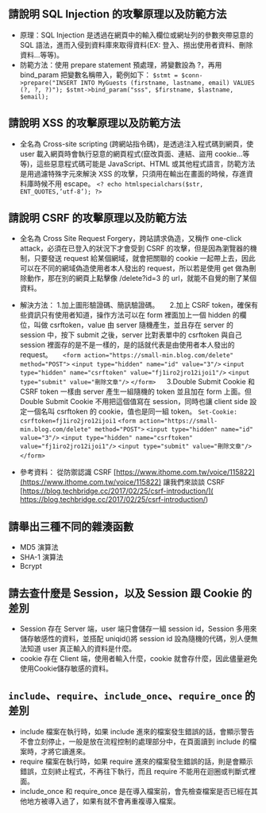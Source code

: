 ## 請說明 SQL Injection 的攻擊原理以及防範方法
- 原理：SQL Injection 是透過在網頁中的輸入欄位或網址列的參數夾帶惡意的 SQL 語法，進而入侵到資料庫來取得資料(EX: 登入、撈出使用者資料、刪除資料...等等)。
- 防範方法：使用 prepare statement 預處理，將變數設為 ?，再用 bind_param 把變數名稱帶入，範例如下：
`
$stmt = $conn->prepare("INSERT INTO MyGuests (firstname, lastname, email) VALUES (?, ?, ?)");
$stmt->bind_param("sss", $firstname, $lastname, $email);
`
## 請說明 XSS 的攻擊原理以及防範方法
- 全名為 Cross-site scripting (跨網站指令碼)，是透過注入程式碼到網頁，使 user 載入網頁時會執行惡意的網頁程式(竄改頁面、連結、盜用 cookie...等等)，這些惡意程式碼可能是 JavaScript、HTML 或其他程式語言，防範方法是用過濾特殊字元來解決 XSS 的攻擊，只須用在輸出在畫面的時候，存進資料庫時候不用 escape。
`<? echo htmlspecialchars($str, ENT_QUOTES,’utf-8’); ?>`


## 請說明 CSRF 的攻擊原理以及防範方法
- 全名為 Cross Site Request Forgery，跨站請求偽造，又稱作 one-click attack，必須在已登入的狀況下才會受到 CSRF 的攻擊，但是因為瀏覽器的機制，只要發送 request 給某個網域，就會把關聯的 cookie 一起帶上去，因此可以在不同的網域偽造使用者本人發出的 request，所以若是使用 get 做為刪除動作，那在別的網頁上點擊像 /delete?id=3 的 url，就能不自覺的刪了某個資料。

- 解決方法：
1.加上圖形驗證碼、簡訊驗證碼。
　
2.加上 CSRF token，確保有些資訊只有使用者知道，操作方法可以在 form 裡面加上一個 hidden 的欄位，叫做 csrftoken，value 由 server 隨機產生，並且存在 server 的 session 中，按下 submit 之後，server 比對表單中的 csrftoken 與自己 session 裡面存的是不是一樣的，是的話就代表是由使用者本人發出的 request。
　
`<form action="https://small-min.blog.com/delete" method="POST">`
`<input type="hidden" name="id" value="3"/>`
`<input type="hidden" name="csrftoken" value="fj1iro2jro12ijoi1"/>`
`<input type="submit" value="刪除文章"/>`
`</form>`
　
3.Double Submit Cookie 和 CSRF token 一樣由 server 產生一組隨機的 token 並且加在 form 上面。但 Double Submit Cookie 不用把這個值寫在 session，同時也讓 client side 設定一個名叫 csrftoken 的 cookie，值也是同一組 token。
`Set-Cookie: csrftoken=fj1iro2jro12ijoi1`
`<form action="https://small-min.blog.com/delete" method="POST">`
`<input type="hidden" name="id" value="3"/>`
`<input type="hidden" name="csrftoken" value="fj1iro2jro12ijoi1"/>`
`<input type="submit" value="刪除文章"/>`
`</form>`
　
- 參考資料：
從防禦認識 CSRF [https://www.ithome.com.tw/voice/115822](https://www.ithome.com.tw/voice/115822)
讓我們來談談 CSRF [https://blog.techbridge.cc/2017/02/25/csrf-introduction/]( https://blog.techbridge.cc/2017/02/25/csrf-introduction/)

## 請舉出三種不同的雜湊函數
- MD5 演算法
- SHA-1 演算法
- Bcrypt


## 請去查什麼是 Session，以及 Session 跟 Cookie 的差別
- Session 存在 Server 端，user 端只會儲存一組 session id，Session 多用來儲存敏感性的資料，並搭配 uniqid()將 session id 設為隨機的代碼，別人便無法知道 user 真正輸入的資料是什麼。
- cookie 存在 Client 端，使用者輸入什麼，cookie 就會存什麼，因此儘量避免使用Cookie儲存敏感的資料。

## `include`、`require`、`include_once`、`require_once` 的差別
- include 檔案在執行時，如果 include 進來的檔案發生錯誤的話，會顯示警告不會立刻停止，一般是放在流程控制的處理部分中，在頁面讀到 include 的檔案時，才將它讀進來。
- require 檔案在執行時，如果 require 進來的檔案發生錯誤的話，則是會顯示錯誤，立刻終止程式，不再往下執行，而且 require 不能用在迴圈或判斷式裡面。
- include_once 和 require_once 是在導入檔案前，會先檢查檔案是否已經在其他地方被導入過了，如果有就不會再重複導入檔案。